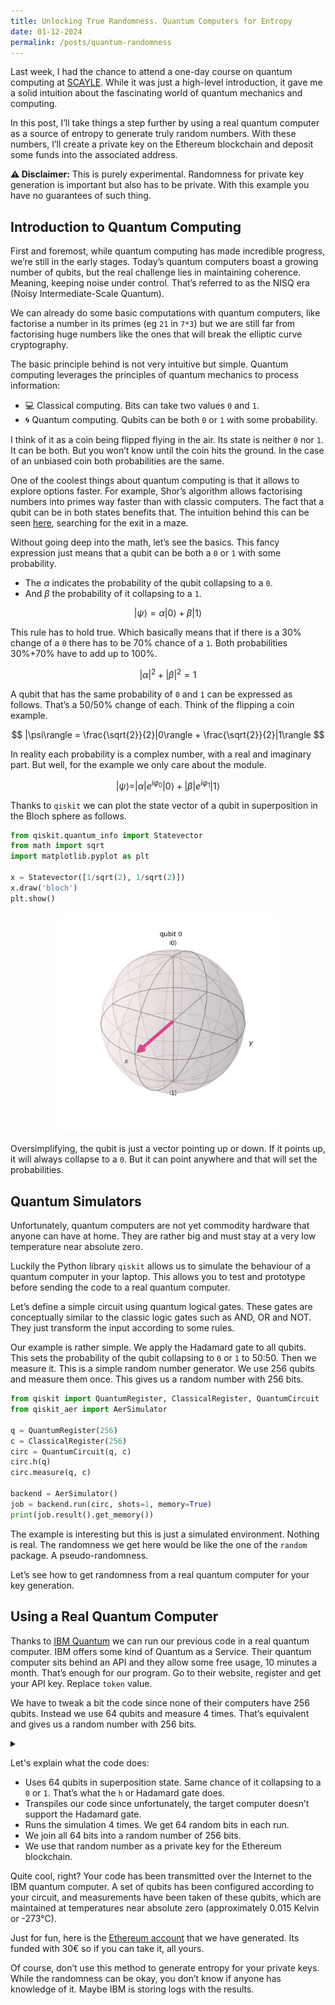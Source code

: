 ```yaml
---
title: Unlocking True Randomness. Quantum Computers for Entropy
date: 01-12-2024
permalink: /posts/quantum-randomness
---
```


Last week, I had the chance to attend a one-day course on quantum computing at [SCAYLE](https://www.scayle.es/). While it was just a high-level introduction, it gave me a solid intuition about the fascinating world of quantum mechanics and computing.

In this post, I’ll take things a step further by using a real quantum computer as a source of entropy to generate truly random numbers. With these numbers, I’ll create a private key on the Ethereum blockchain and deposit some funds into the associated address.

**⚠️ Disclaimer:** This is purely experimental. Randomness for private key generation is important but also has to be private. With this example you have no guarantees of such thing.

## Introduction to Quantum Computing

First and foremost, while quantum computing has made incredible progress, we’re still in the early stages. Today’s quantum computers boast a growing number of qubits, but the real challenge lies in maintaining coherence. Meaning, keeping noise under control. That’s referred to as the NISQ era (Noisy Intermediate-Scale Quantum).

We can already do some basic computations with quantum computers, like factorise a number in its primes (eg `21` in `7*3`) but we are still far from factorising huge numbers like the ones that will break the elliptic curve cryptography.

The basic principle behind is not very intuitive but simple. Quantum computing leverages the principles of quantum mechanics to process information:

* 💻 Classical computing. Bits can take two values `0` and `1`.
* 🌀 Quantum computing. Qubits can be both `0` or `1` with some probability.

I think of it as a coin being flipped flying in the air. Its state is neither `0` nor `1`. It can be both. But you won’t know until the coin hits the ground. In the case of an unbiased coin both probabilities are the same.

One of the coolest things about quantum computing is that it allows to explore options faster. For example, Shor’s algorithm allows factorising numbers into primes way faster than with classic computers. The fact that a qubit can be in both states benefits that. The intuition behind this can be seen [here](https://www.youtube.com/watch?v=OQ-NkCiyj_c), searching for the exit in a maze.

Without going deep into the math, let’s see the basics. This fancy expression just means that a qubit can be both a `0` or `1` with some probability.

- The $\alpha$ indicates the probability of the qubit collapsing to a `0`.
- And $\beta$ the probability of it collapsing to a `1`.

$$
|\psi\rangle = \alpha|0\rangle + \beta|1\rangle
$$

This rule has to hold true. Which basically means that if there is a 30% change of a `0` there has to be 70% chance of a `1`. Both probabilities 30%+70% have to add up to 100%.

$$
|\alpha|^2 + |\beta|^2 = 1
$$

A qubit that has the same probability of `0` and `1` can be expressed as follows. That’s a 50/50% change of each. Think of the flipping a coin example.

$$
|\psi\rangle = \frac{\sqrt{2}}{2}|0\rangle + \frac{\sqrt{2}}{2}|1\rangle
$$

In reality each probability is a complex number, with a real and imaginary part. But well, for the example we only care about the module.

$$
|\psi\rangle = |\alpha|e^{i\varphi_0}|0\rangle + |\beta|e^{i\varphi_1}|1\rangle
$$

Thanks to `qiskit` we can plot the state vector of a qubit in superposition in the Bloch sphere as follows.

```python
from qiskit.quantum_info import Statevector
from math import sqrt
import matplotlib.pyplot as plt
 
x = Statevector([1/sqrt(2), 1/sqrt(2)])
x.draw('bloch')
plt.show()
```

<center><img src="https://github.com/alrevuelta/myblog/blob/main/assets/img/qubit.png?raw=true" style="width:70%"></center>

Oversimplifying, the qubit is just a vector pointing up or down. If it points up, it will always collapse to a `0`. But it can point anywhere and that will set the probabilities.

## Quantum Simulators

Unfortunately, quantum computers are not yet commodity hardware that anyone can have at home. They are rather big and must stay at a very low temperature near absolute zero.

Luckily the Python library `qiskit` allows us to simulate the behaviour of a quantum computer in your laptop. This allows you to test and prototype before sending the code to a real quantum computer.

Let’s define a simple circuit using quantum logical gates. These gates are conceptually similar to the classic logic gates such as AND, OR and NOT. They just transform the input according to some rules.

Our example is rather simple. We apply the Hadamard gate to all qubits. This sets the probability of the qubit collapsing to `0` or `1` to 50:50. Then we measure it. This is a simple random number generator. We use 256 qubits and measure them once. This gives us a random number with 256 bits.

```python
from qiskit import QuantumRegister, ClassicalRegister, QuantumCircuit
from qiskit_aer import AerSimulator

q = QuantumRegister(256)
c = ClassicalRegister(256)
circ = QuantumCircuit(q, c)
circ.h(q)
circ.measure(q, c)

backend = AerSimulator()
job = backend.run(circ, shots=1, memory=True)
print(job.result().get_memory())
```

The example is interesting but this is just a simulated environment. Nothing is real. The randomness we get here would be like the one of the `random` package. A pseudo-randomness.

Let’s see how to get randomness from a real quantum computer for your key generation.

## Using a Real Quantum Computer

Thanks to [IBM Quantum](https://quantum.ibm.com/) we can run our previous code in a real quantum computer. IBM offers some kind of Quantum as a Service. Their quantum computer sits behind an API and they allow some free usage, 10 minutes a month. That’s enough for our program. Go to their website, register and get your API key. Replace `token` value.

We have to tweak a bit the code since none of their computers have 256 qubits. Instead we use 64 qubits and measure 4 times. That’s equivalent and gives us a random number with 256 bits.


<details>
  <summary></summary>
 
  ```python
from qiskit import QuantumRegister, ClassicalRegister, QuantumCircuit
from qiskit import transpile
from qiskit_ibm_runtime import QiskitRuntimeService
from eth_keys import keys

q = QuantumRegister(64)
c = ClassicalRegister(64)
circ = QuantumCircuit(q, c)
circ.h(q)
circ.measure(q, c)

service = QiskitRuntimeService(channel="ibm_quantum", token="YOUR_TOKEN")
backend = service.backend('ibm_kyiv')
qc_basis = transpile(circ, backend)
job = backend.run(qc_basis, shots=4)

counts = job.result().to_dict()["results"][0]["data"]["counts"]
priv_key = ''.join(counts.keys()).replace('0x', '')

private_key_bytes = bytes.fromhex(priv_key)
private_key_obj = keys.PrivateKey(private_key_bytes)

public_key = private_key_obj.public_key
public_key_hex = public_key.to_bytes().hex()

eth_address = public_key.to_checksum_address()

print(f"Private Key: {priv_key}")
print(f"Ethereum Address: {eth_address}")
```
</details>

Let's explain what the code does:

- Uses 64 qubits in superposition state. Same chance of it collapsing to a `0` or `1`. That’s what the `h` or Hadamard gate does.
- Transpiles our code since unfortunately, the target computer doesn’t support the Hadamard gate.
- Runs the simulation 4 times. We get 64 random bits in each run.
- We join all 64 bits into a random number of 256 bits.
- We use that random number as a private key for the Ethereum blockchain.

Quite cool, right? Your code has been transmitted over the Internet to the IBM quantum computer. A set of qubits has been configured according to your circuit, and measurements have been taken of these qubits, which are maintained at temperatures near absolute zero (approximately 0.015 Kelvin or -273°C).

Just for fun, here is the [Ethereum account](https://etherscan.io/address/0xc2122C5c9dd8e8AE17D6FC874E0Da5a6e4681587) that we have generated. Its funded with 30€ so if you can take it, all yours.

Of course, don’t use this method to generate entropy for your private keys. While the randomness can be okay, you don’t know if anyone has knowledge of it. Maybe IBM is storing logs with the results.
